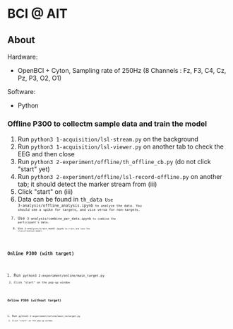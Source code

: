 # BCI @ AIT

## About

Hardware:
- OpenBCI + Cyton, Sampling rate of 250Hz (8 Channels : Fz, F3, C4, Cz, Pz, P3, O2, O1)

Software:
- Python

### Offline P300 to collectm sample data and train the model
   1. Run <code>python3 1-acquisition/lsl-stream.py</code> on the background
   2. Run <code>python3 1-acquisition/lsl-viewer.py</code> on another tab to check the EEG and then close
   3. Run <code>python3 2-experiment/offline/th_offline_cb.py</code>  (do not click "start" yet)
   4. Run <code>python3 2-experiment/offline/lsl-record-offline.py</code> on another tab; it should detect the marker stream from (iii)
   5. Click "start" on (iii)
   6. Data can be found in <code>th_data<code> Use <code>3-analysis/offline_analysis.ipynb<code> to analyze the data. You should see a spike for targets, and vice versa for non-targets.
   7. Use <code>3-analysis/combine_par_data.ipynb<code> to combine the participant's data.
   8. Use <code>3-analysis/train_model.ipynb<code> to train and save the classification model.


### Online P300 (with target)
   1. Run <code>python3 2-experiment/online/main_target.py<code>
   2. Click "start" on the pop-up window

   
### Online P300 (without target)
   1. Run <code>python3 2-experiment/online/main_notarget.py<code>
   2. Click "start" on the pop-up window
